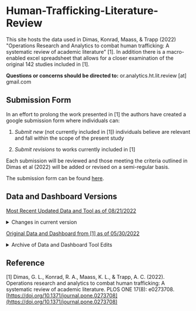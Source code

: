 # Human-Trafficking-Literature-Review

This site hosts the data used in Dimas, Konrad, Maass, & Trapp (2022) "Operations Research and Analytics to combat human trafficking: A systematic review of academic literature" [1]. In addition there is a macro-enabled excel spreadsheet that allows for a closer examination of the original 142 studies included in [1]. 

**Questions or concerns should be directed to:** or.analytics.ht.lit.review [at] gmail.com

## Submission Form

In an effort to prolong the work presented in [1] the authors have created a google submission form where individuals can: 

1) *Submit new* (not currently included in [1]) individuals believe are relevant and fall within the scope of the present study

2) *Submit revisions* to works currently included in [1]

Each submission will be reviewed and those meeting the criteria outlined in Dimas et al (2022) will be added or revised on a semi-regular basis.

The submission form can be found [here](https://docs.google.com/forms/d/e/1FAIpQLScnVEJNwTNpgRRT5Lyo_ZM5B0oOcqVlmaovTt1bKTE7SOfRVg/viewform?usp=sf_link).




## Data and Dashboard Versions

[Most Recent Updated Data and Tool as of 08/21/2022](https://github.com/gldimas/Dimas-et.-al-2022_Human-Trafficking-Literature-Review/tree/main/Updated%20Versions%20of%20Data%20and%20Dashboard/Current%20Versions%20of%20Data%20and%20Dashboard)

<details>
<summary>Changes in current version </summary>

* Added "Female" as the demographics for the study "Sabon, Yang and Zhang (2021)"
* Added category to methods title "N/A" to enable easier filtering for the Position/Thought pieces where this data was not specified. 
* Updated the filter tool to make it easier/possible to make an AND search on the filters. 
* Updated Overview and Instructions mentioning the fact that under the new filter system if there are categories with no data present, then there is not button on the slicer. 
* Added Figure 4 from [1] into the excel for easier access/to reflect any updates to new/revised works.

</details>

[Original  Data and Dashboard from [1] as of 05/30/2022](https://github.com/gldimas/Dimas-et.-al-2022_Human-Trafficking-Literature-Review/tree/main/Original%20Manuscript%20Data%20and%20Tool)

<details>
<summary>Archive of Data and Dashboard Tool Edits </summary>

[Currently there are no archived data and dashboard versions](https://github.com/gldimas/Dimas-et.-al-2022_Human-Trafficking-Literature-Review/tree/main/Updated%20Versions%20of%20Data%20and%20Dashboard/Archive%20of%20Versions)

</details>

## Reference
[1] Dimas, G. L., Konrad, R. A., Maass, K. L., & Trapp, A. C. (2022). Operations research and analytics to combat human trafficking: A systematic review of academic literature. PLOS ONE 17(8): e0273708. [https://doi.org/10.1371/journal.pone.0273708](https://doi.org/10.1371/journal.pone.0273708)



